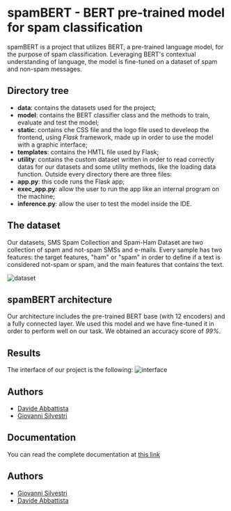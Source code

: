 
# spamBERT - BERT pre-trained model for spam classification

spamBERT is a project that utilizes BERT, a pre-trained language model, for the purpose of spam classification. Leveraging BERT's contextual understanding of language, the model is fine-tuned on a dataset of spam and non-spam messages. 

## Directory tree

- **data**: contains the datasets used for the project;
- **model**: contains the BERT classifier class and the methods to train, evaluate and test the model;
- **static**: contains che CSS file and the logo file used to develeop the frontend, using _Flask_ framework, made up in order to use the model with a graphic interface;
- **templates**: contains the HMTL file used by Flask;
- **utility**: contains the custom dataset written in order to read correctly datas for our datasets and some utility methods, like the loading data function.
Outside every directory there are three files:
- **app.py**: this code runs the Flask app;
- **exec_app.py**: allow the user to run the app like an internal program on the machine;
- **inference.py**: allow the user to test the model inside the IDE.

## The dataset

Our datasets, SMS Spam Collection and Spam-Ham Dataset are two collection of spam and not-spam SMSs and e-mails. Every sample has two features: the target features, "ham" or "spam" in order to define if a text is considered not-spam or spam, and the main features that contains the text.

![dataset](https://i.ibb.co/xFWLtR0/Screenshot-2024-01-12-alle-09-25-10.png)

## spamBERT architecture

Our architecture includes the pre-trained BERT base (with 12 encoders) and a fully connected layer. We used this model and we have fine-tuned it in order to perform well on our task. We obtained an accuracy score of _99%_.

## Results
The interface of our project is the following:
![interface](https://i.ibb.co/jgwQ76D/Registrazioneschermo2024-01-12alle09-38-01-ezgif-com-video-to-gif-converter.gif)

## Authors

- [Davide Abbattista](https://www.github.com/davide-abbattista)
- [Giovanni Silvestri](https://www.github.com/vannisil)

## Documentation

You can read the complete documentation at [this link](https://drive.google.com/file/d/1PjbH4C5pEDCSzFhB6YGW-dFH3mL-3fwI/view?usp=sharing)


## Authors

- [Giovanni Silvestri](https://www.github.com/vannisil)
- [Davide Abbattista](https://www.github.com/davide-abbattista)


